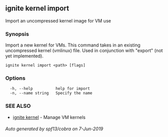 ## ignite kernel import

Import an uncompressed kernel image for VM use

### Synopsis


Import a new kernel for VMs. This command takes in an existing uncompressed
kernel (vmlinux) file. Used in conjunction with "export" (not yet implemented).


```
ignite kernel import <path> [flags]
```

### Options

```
  -h, --help          help for import
  -n, --name string   Specify the name
```

### SEE ALSO

* [ignite kernel](ignite_kernel.md)	 - Manage VM kernels

###### Auto generated by spf13/cobra on 7-Jun-2019
